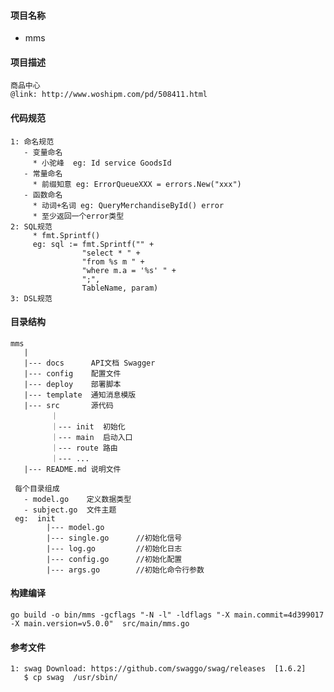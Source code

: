 #### 项目名称
 * mms

#### 项目描述
    商品中心
    @link: http://www.woshipm.com/pd/508411.html

#### 代码规范
    1: 命名规范
       - 变量命名
         * 小驼峰  eg: Id service GoodsId
       - 常量命名
         * 前缀知意 eg: ErrorQueueXXX = errors.New("xxx")
       - 函数命名
         * 动词+名词 eg: QueryMerchandiseById() error
         * 至少返回一个error类型
    2: SQL规范
         * fmt.Sprintf()
         eg: sql := fmt.Sprintf("" +
                    "select * " +
                    "from %s m " +
                    "where m.a = '%s' " +
                    ";",
                    TableName, param)
    3: DSL规范

#### 目录结构
    mms
       |
       |--- docs      API文档 Swagger
       |--- config    配置文件
       |--- deploy    部署脚本
       |--- template  通知消息模版
       |--- src       源代码
             ｜
             ｜--- init  初始化
             ｜--- main  启动入口
             ｜--- route 路由
             ｜--- ...
       |--- README.md 说明文件

     每个目录组成
       - model.go    定义数据类型
       - subject.go  文件主题
     eg:  init
            |--- model.go
            |--- single.go      //初始化信号
            |--- log.go         //初始化日志
            |--- config.go      //初始化配置
            |--- args.go        //初始化命令行参数

#### 构建编译
    go build -o bin/mms -gcflags "-N -l" -ldflags "-X main.commit=4d399017 -X main.version=v5.0.0"  src/main/mms.go

#### 参考文件
    1: swag Download: https://github.com/swaggo/swag/releases  [1.6.2]
       $ cp swag  /usr/sbin/
              
